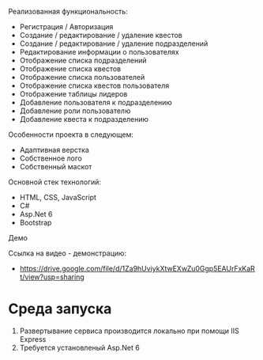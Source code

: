 Реализованная функциональность:
* Регистрация / Авторизация
* Создание / редактирование / удаление квестов
* Создание / редактирование / удаление подразделений
* Редактирование информации о пользователях
* Отображение списка подразделений
* Отображение списка квестов
* Отображение списка пользователей
* Отображение списка квестов пользователя
* Отображение таблицы лидеров
* Добавление пользователя к подразделению
* Добавление роли пользователю
* Добавление квеста к подразделению

Особенности проекта в следующем:
* Адаптивная верстка
* Собственное лого
* Собственный маскот

Основной стек технологий:
* HTML, CSS, JavaScript
* С#
* Asp.Net 6
* Bootstrap

Демо

Ссылка на видео - демонстрацию: 
* https://drive.google.com/file/d/1Za9hUviykXtwEXwZu0Ggp5EAUrFxKaRt/view?usp=sharing

Среда запуска
===========================
1. Развертывание сервиса производится локально при помощи IIS Express
2. Требуется установленый Asp.Net 6
